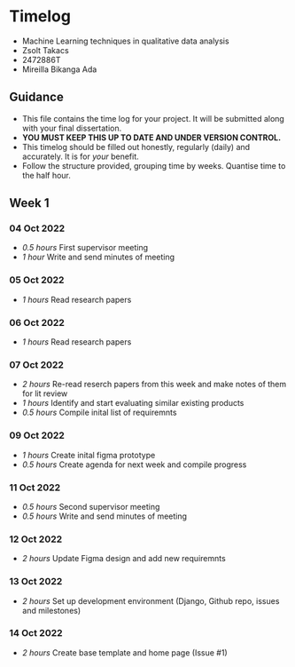 # Timelog

* Machine Learning techniques in qualitative data analysis
* Zsolt Takacs
* 2472886T
* Mireilla Bikanga Ada

## Guidance

* This file contains the time log for your project. It will be submitted along with your final dissertation.
* **YOU MUST KEEP THIS UP TO DATE AND UNDER VERSION CONTROL.**
* This timelog should be filled out honestly, regularly (daily) and accurately. It is for *your* benefit.
* Follow the structure provided, grouping time by weeks.  Quantise time to the half hour.

## Week 1

### 04 Oct 2022

* *0.5 hours* First supervisor meeting
* *1 hour* Write and send minutes of meeting 

### 05 Oct 2022

* *1 hours* Read research papers

### 06 Oct 2022

* *1 hours* Read research papers

### 07 Oct 2022

* *2 hours* Re-read reserch papers from this week and make notes of them for lit review
* *1 hours* Identify and start evaluating similar existing products
* *0.5 hours* Compile inital list of requiremnts

### 09 Oct 2022

* *1 hours* Create inital figma prototype
* *0.5 hours* Create agenda for next week and compile progress

### 11 Oct 2022

* *0.5 hours* Second supervisor meeting
* *0.5 hours* Write and send minutes of meeting

### 12 Oct 2022

* *2 hours* Update Figma design and add new requiremnts

### 13 Oct 2022

* *2 hours* Set up development environment (Django, Github repo, issues and milestones)

### 14 Oct 2022
* *2 hours* Create base template and home page (Issue #1)






